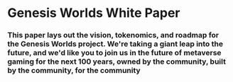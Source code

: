 <h1>Genesis Worlds White Paper</h1>
<h3>This paper lays out the vision, tokenomics, and roadmap for the Genesis Worlds project. We're taking a giant leap into the future, and we'd like you to join us in the future of metaverse gaming for the next 100 years, owned by the community, built by the community, for the community</h3>
